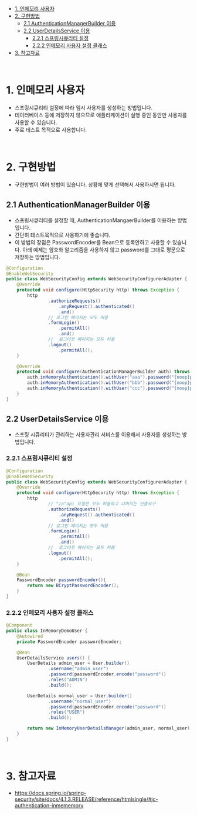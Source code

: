 - [1. 인메모리 사용자](#1-인메모리-사용자)
- [2. 구현방법](#2-구현방법)
  - [2.1 AuthenticationManagerBuilder 이용](#21-authenticationmanagerbuilder-이용)
  - [2.2 UserDetailsService 이용](#22-userdetailsservice-이용)
    - [2.2.1 스프링시큐리티 설정](#221-스프링시큐리티-설정)
    - [2.2.2 인메모리 사용자 설정 클래스](#222-인메모리-사용자-설정-클래스)
- [3. 참고자료](#3-참고자료)

<br>

# 1. 인메모리 사용자
* 스프링시큐리티 설정에 따라 임시 사용자를 생성하는 방법입니다.
* 데이터베이스 등에 저장하지 않으므로 애플리케이션이 실행 중인 동안만 사용자를 사용할 수 있습니다.
* 주로 테스트 목적으로 사용합니다.

<br>

# 2. 구현방법
* 구현방법이 여러 방법이 있습니다. 상황에 맞게 선택해서 사용하시면 됩니다.


## 2.1 AuthenticationManagerBuilder 이용
* 스프링시큐리티를 설정할 때, AuthenticationMangaerBuilder를 이용하는 방법입니다.
* 간단히 테스트목적으로 사용하기에 좋습니다.
* 이 방법의 장점은 PasswordEncoder를 Bean으로 등록안하고 사용할 수 있습니다. 아래 예제는 암호화 알고리즘을 사용하지 않고 password를 그대로 평문으로 저장하는 방법입니다.

```java
@Configuration
@EnableWebSecurity
public class WebSecurityConfig extends WebSecurityConfigurerAdapter {
    @Override
    protected void configure(HttpSecurity http) throws Exception {
        http
                .authorizeRequests()
                    .anyRequest().authenticated()
                    .and()
                // 로그인 페이지는 모두 허용
                .formLogin()
                    .permitAll()
                    .and()
                //  로그아웃 페이지는 모두 허용
                .logout()
                    .permitAll();
    }

    @Override
    protected void configure(AuthenticationManagerBuilder auth) throws Exception {
        auth.inMemoryAuthentication().withUser("aaa").password("{noop}password").roles("ADMIN");
        auth.inMemoryAuthentication().withUser("bbb").password("{noop}password").roles("ADMIN");
        auth.inMemoryAuthentication().withUser("ccc").password("{noop}password").roles("ADMIN");
    }
}
```

## 2.2 UserDetailsService 이용
* 스프링 시큐리티가 관리하는 사용자관리 서비스를 이용해서 사용자를 생성하는 방법입니다.

### 2.2.1 스프링시큐리티 설정
```java
@Configuration
@EnableWebSecurity
public class WebSecurityConfig extends WebSecurityConfigurerAdapter {
    @Override
    protected void configure(HttpSecurity http) throws Exception {
        http
                // "/a"api 요청은 모두 허용하고 나머지는 인증요구
                .authorizeRequests()
                    .anyRequest().authenticated()
                    .and()
                // 로그인 페이지는 모두 허용
                .formLogin()
                    .permitAll()
                    .and()
                //  로그아웃 페이지는 모두 허용
                .logout()
                    .permitAll();
    }

    @Bean
    PasswordEncoder passwordEncoder(){
        return new BCryptPasswordEncoder();
    }
}
```

### 2.2.2 인메모리 사용자 설정 클래스
```java
@Component
public class InMemoryDemoUser {
    @Autowired
    private PasswordEncoder passwordEncoder;

    @Bean
    UserDetailsService users() {
        UserDetails admin_user = User.builder()
                .username("admin_user")
                .password(passwordEncoder.encode("password"))
                .roles("ADMIN")
                .build();

        UserDetails normal_user = User.builder()
                .username("normal_user")
                .password(passwordEncoder.encode("password"))
                .roles("USER")
                .build();

        return new InMemoryUserDetailsManager(admin_user, normal_user);
    }
}

```

<br>

# 3. 참고자료
* https://docs.spring.io/spring-security/site/docs/4.1.3.RELEASE/reference/htmlsingle/#jc-authentication-inmememory